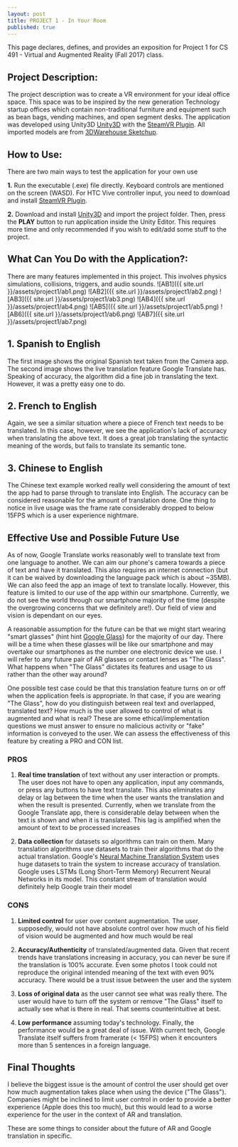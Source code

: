 ```yaml
---
layout: post
title: PROJECT 1 - In Your Room
published: true
---
```

This page declares, defines, and provides an exposition for Project 1 for CS 491 - Virtual and Augmented Reality (Fall 2017) class.

## **Project Description**:

The project description was to create a VR environment for your ideal office space. This space was to be inspired by the new generation Technology startup offices which contain non-traditional furniture and equipment such as bean bags, vending machines, and open segment desks. The application was developed using Unity3D [Unity3D](https://unity3d.com) with the [SteamVR Plugin](http://store.steampowered.com/steamvr). All imported models are from [3DWarehouse Sketchup](https://3dwarehouse.sketchup.com). 

## **How to Use**: 

There are two main ways to test the application for your own use

**1.** Run the executable (.exe) file directly. Keyboard controls are mentioned on the screen (WASD). For HTC Vive controller input, you need to download and install [SteamVR Plugin](http://store.steampowered.com/steamvr).

**2.** Download and install [Unity3D](https://unity3d.com) and import the project folder. Then, press the **PLAY** button to run application inside the Unity Editor. This requires more time and only recommended if you wish to edit/add some stuff to the project.

## **What Can You Do with the Application?**:

There are many features implemented in this project. This involves physics simulations, collisions, triggers, and audio sounds.
![AB1]({{ site.url }}/assets/project1/ab1.png)
![AB2]({{ site.url }}/assets/project1/ab2.png)
![AB3]({{ site.url }}/assets/project1/ab3.png)
![AB4]({{ site.url }}/assets/project1/ab4.png)
![AB5]({{ site.url }}/assets/project1/ab5.png)
![AB6]({{ site.url }}/assets/project1/ab6.png)
![AB7]({{ site.url }}/assets/project1/ab7.png)

## 1. **Spanish to English**

The first image shows the original Spanish text taken from the Camera app. The second image shows the live translation feature Google Translate has. Speaking of accuracy, the algorithm did a fine job in translating the text. However, it was a pretty easy one to do.

## 2. **French to English**

Again, we see a similar situation where a piece of French text needs to be translated. In this case, however, we see the application's lack of accuracy when translating the above text. It does a great job translating the syntactic meaning of the words, but fails to translate its semantic tone.

## 3. **Chinese to English**

The Chinese text example worked really well considering the amount of text the app had to parse through to translate into English. The accuracy can be considered reasonable for the amount of translation done. One thing to notice in live usage was the frame rate considerably dropped to below 15FPS which is a user experience nightmare.

## Effective Use and Possible Future Use

As of now, Google Translate works reasonably well to translate text from one language to another. We can aim our phone's camera towards a piece of text and have it translated. This also requires an internet connection (but it can be waived by downloading the language pack which is about ~35MB). We can also feed the app an image of text to translate locally. However, this feature is limited to our use of the app within our smartphone. Currently, we do not see the world through our smartphone majority of the time (despite the overgrowing concerns that we definitely are!). Our field of view and vision is dependant on our eyes.

A reasonable assumption for the future can be that we might start wearing "smart glasses" (hint hint [Google Glass](https://www.x.company/glass/)) for the majority of our day. There will be a time when these glasses will be like our smartphone and may overtake our smartphones as the number one electronic device we use. I will refer to any future pair of AR glasses or contact lenses as "The Glass". What happens when "The Glass" dictates its features and usage to us rather than the other way around?

One possible test case could be that this translation feature turns on or off when the application feels is appropriate. In that case, if you are wearing "The Glass", how do you distinguish between real text and overlapped, translated text? How much is the user allowed to control of what is augmented and what is real? These are some ethical/implementation questions we must answer to ensure no malicious activity or "fake" information is conveyed to the user. We can assess the effectiveness of this feature by creating a PRO and CON list.

### PROS

1. **Real time translation** of text without any user interaction or prompts. The user does not have to open any application, input any commands, or press any buttons to have text translate. This also eliminates any delay or lag between the time when the user wants the translation and when the result is presented. Currently, when we translate from the Google Translate app, there is considerable delay between when the text is shown and when it is translated. This lag is amplified when the amount of text to be processed increases

2. **Data collection** for datasets so algorithms can train on them. Many translation algorithms use datasets to train their algorithms that do the actual translation. Google's [Neural Machine Translation System](https://research.google.com/pubs/pub45610.html) uses huge datasets to train the system to increase accuracy of translation. Google uses LSTMs (Long Short-Term Memory) Recurrent Neural Networks in its model. This constant stream of translation would definitely help Google train their model

### CONS

1. **Limited control** for user over content augmentation. The user, supposedly, would not have absolute control over how much of his field of vision would be augmented and how much would be real

2. **Accuracy/Authenticity** of translated/augmented data. Given that recent trends have translations increasing in accuracy, you can never be sure if the translation is 100% accurate. Even some photos I took could not reproduce the original intended meaning of the text with even 90% accuracy. There would be a trust issue between the user and the system

3. **Loss of original data** as the user cannot see what was really there. The user would have to turn off the system or remove "The Glass" itself to actually see what is there in real. That seems counterintuitive at best.

4. **Low performance** assuming today's technology. Finally, the performance would be a great deal of issue. With current tech, Google Translate itself suffers from framerate (< 15FPS) when it encounters more than 5 sentences in a foreign language.

## Final Thoughts

I believe the biggest issue is the amount of control the user should get over how much augmentation takes place when using the device ("The Glass"). Companies might be inclined to limit user control in order to provide a better experience (Apple does this too much), but this would lead to a worse experience for the user in the context of AR and translation.


These are some things to consider about the future of AR and Google translation in specific.
